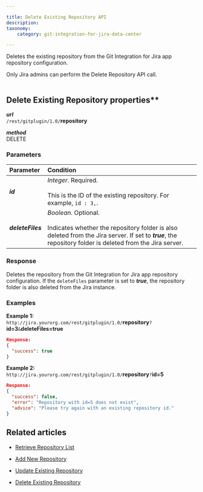 ```yaml
---

title: Delete Existing Repository API
description:
taxonomy:
    category: git-integration-for-jira-data-center

---
```


<!-- REST API -->

Deletes the existing repository from the Git Integration for Jira app repository configuration.

<div class="bbb-callout bbb--alert">
    <div class="irow">
    <div class="ilogobox">
        <span class="logoimg"></span>
    </div>
    <div class="imsgbox">
        Only Jira admins can perform the Delete Repository API call.
    </div>
    </div>
</div>
<br>

## Delete Existing Repository properties**

_**url**_<br>
`/rest/gitplugin/1.0/`**repository**

_**method**_<br>
DELETE

### Parameters

| Parameter | Condition |
| :--- | :--- |
| _**id**_ | _Integer_. Required.<br><br>This is the ID of the existing repository. For example, `id : 3,`. |
| _**deleteFiles**_ | _Boolean._ Optional.<br><br>Indicates whether the repository folder is also deleted from the Jira server. If set to _**true**_, the repository folder is deleted from the Jira server. |

### Response

Deletes the repository from the Git Integration for Jira app repository configuration. If the `deleteFiles` parameter is set to _**true**_, the repository folder is also deleted from the Jira instance.

### Examples

**Example 1:**<br>
`http://jira.yourorg.com/rest/gitplugin/1.0/`**repository**`?`**id=3**`&`**deleteFiles=true**

```json
Response:
{
  "success": true
}
```

**Example 2:**<br>
`http://jira.yourorg.com/rest/gitplugin/1.0/`**repository**`?`**id=5**

```json
Response:
{
  "success": false,
  "error": "Repository with id=5 does not exist",
  "advice": "Please try again with an existing repository id."
}
```

## Related articles

*   [Retrieve Repository List](/git-integration-for-jira-data-center/retrieve-repository-List-gij-self-managed/)

*   [Add New Repository](/git-integration-for-jira-data-center/add-new-repository-gij-self-managed/)

*   [Update Existing Repository](/git-integration-for-jira-data-center/Update-Existing-Repository-gij-self-managed/)

*   [Delete Existing Repository](/git-integration-for-jira-data-center/Delete-Existing-Repository-gij-self-managed/)


